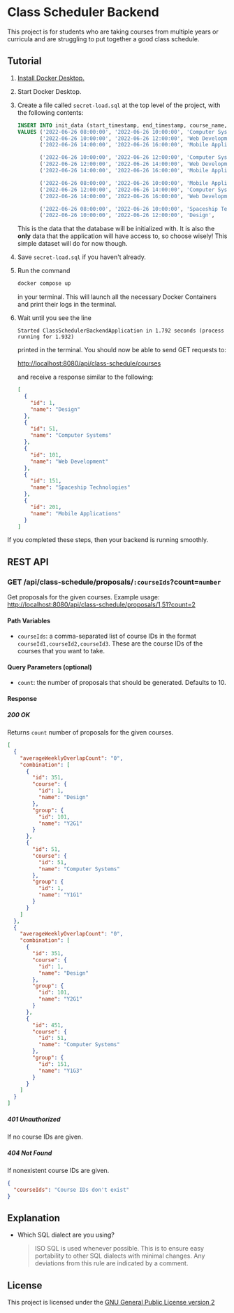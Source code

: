 # Class Scheduler Backend

This project is for students who are taking courses from multiple years or curricula and are struggling to put together a good class schedule.

## Tutorial

1. [Install Docker Desktop.](https://docs.docker.com/get-docker/)

2. Start Docker Desktop.

3. Create a file called `secret-load.sql` at the top level of the project, with the following contents:

   ```sql
   INSERT INTO init_data (start_timestamp, end_timestamp, course_name, group_name)
   VALUES ('2022-06-26 08:00:00', '2022-06-26 10:00:00', 'Computer Systems',        'Y1G1'),
          ('2022-06-26 10:00:00', '2022-06-26 12:00:00', 'Web Development',         'Y1G1'),
          ('2022-06-26 14:00:00', '2022-06-26 16:00:00', 'Mobile Applications',     'Y1G1'),

          ('2022-06-26 10:00:00', '2022-06-26 12:00:00', 'Computer Systems',        'Y1G2'),
          ('2022-06-26 12:00:00', '2022-06-26 14:00:00', 'Web Development',         'Y1G2'),
          ('2022-06-26 14:00:00', '2022-06-26 16:00:00', 'Mobile Applications',     'Y1G2'),

          ('2022-06-26 08:00:00', '2022-06-26 10:00:00', 'Mobile Applications',     'Y1G3'),
          ('2022-06-26 12:00:00', '2022-06-26 14:00:00', 'Computer Systems',        'Y1G3'),
          ('2022-06-26 14:00:00', '2022-06-26 16:00:00', 'Web Development',         'Y1G3'),

          ('2022-06-26 08:00:00', '2022-06-26 10:00:00', 'Spaceship Technologies',  'Y2G1'),
          ('2022-06-26 10:00:00', '2022-06-26 12:00:00', 'Design',                  'Y2G1');
   ```

   This is the data that the database will be initialized with. It is also the **only** data that the application will have access to, so choose wisely! This simple dataset will do for now though.

4. Save `secret-load.sql` if you haven't already.

5. Run the command

   ```bash
   docker compose up
   ```

   in your terminal. This will launch all the necessary Docker Containers and print their logs in the terminal.

6. Wait until you see the line

   ```
   Started ClassSchedulerBackendApplication in 1.792 seconds (process running for 1.932)
   ```

   printed in the terminal. You should now be able to send GET requests to:

   <http://localhost:8080/api/class-schedule/courses>

   and receive a response similar to the following:

   ```json
   [
     {
       "id": 1,
       "name": "Design"
     },
     {
       "id": 51,
       "name": "Computer Systems"
     },
     {
       "id": 101,
       "name": "Web Development"
     },
     {
       "id": 151,
       "name": "Spaceship Technologies"
     },
     {
       "id": 201,
       "name": "Mobile Applications"
     }
   ]
   ```

If you completed these steps, then your backend is running smoothly.

## REST API

### GET /api/class-schedule/proposals/`:courseIds`?count=`number`

Get proposals for the given courses.
Example usage:
<http://localhost:8080/api/class-schedule/proposals/1,51?count=2>

#### Path Variables

- `courseIds`: a comma-separated list of course IDs in the format `courseId1,courseId2,courseId3`. These are the course IDs of the courses that you want to take.

#### Query Parameters (optional)

- `count`: the number of proposals that should be generated. Defaults to 10.

#### Response

##### 200 OK

Returns `count` number of proposals for the given courses.

```json
[
  {
    "averageWeeklyOverlapCount": "0",
    "combination": [
      {
        "id": 351,
        "course": {
          "id": 1,
          "name": "Design"
        },
        "group": {
          "id": 101,
          "name": "Y2G1"
        }
      },
      {
        "id": 51,
        "course": {
          "id": 51,
          "name": "Computer Systems"
        },
        "group": {
          "id": 1,
          "name": "Y1G1"
        }
      }
    ]
  },
  {
    "averageWeeklyOverlapCount": "0",
    "combination": [
      {
        "id": 351,
        "course": {
          "id": 1,
          "name": "Design"
        },
        "group": {
          "id": 101,
          "name": "Y2G1"
        }
      },
      {
        "id": 451,
        "course": {
          "id": 51,
          "name": "Computer Systems"
        },
        "group": {
          "id": 151,
          "name": "Y1G3"
        }
      }
    ]
  }
]
```

##### 401 Unauthorized

If no course IDs are given.

##### 404 Not Found

If nonexistent course IDs are given.

```json
{
  "courseIds": "Course IDs don't exist"
}
```

## Explanation

- Which SQL dialect are you using?

  > ISO SQL is used whenever possible. This is to ensure easy portability to other SQL dialects with minimal changes. Any deviations from this rule are indicated by a comment.

## License

This project is licensed under the [GNU General Public License version 2](https://opensource.org/licenses/gpl-2.0.php)
